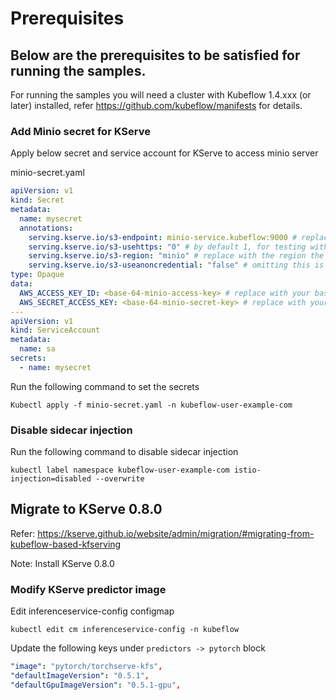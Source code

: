 # Prerequisites

## Below are the prerequisites to be satisfied for running the samples.

For running the samples you will need a cluster with Kubeflow 1.4.xxx (or later) installed,
refer https://github.com/kubeflow/manifests for details.

### Add Minio secret for KServe

Apply below secret and service account for KServe to access minio server

minio-secret.yaml

```yaml
apiVersion: v1
kind: Secret
metadata:
  name: mysecret
  annotations:
    serving.kserve.io/s3-endpoint: minio-service.kubeflow:9000 # replace with your s3 endpoint
    serving.kserve.io/s3-usehttps: "0" # by default 1, for testing with minio you need to set to 0
    serving.kserve.io/s3-region: "minio" # replace with the region the bucket is created in
    serving.kserve.io/s3-useanoncredential: "false" # omitting this is the same as false, if true will ignore credential provided and use anonymous credentials
type: Opaque
data:
  AWS_ACCESS_KEY_ID: <base-64-minio-access-key> # replace with your base64 encoded minio credential
  AWS_SECRET_ACCESS_KEY: <base-64-minio-secret-key> # replace with your base64 encoded minio credential
---
apiVersion: v1
kind: ServiceAccount
metadata:
  name: sa
secrets:
  - name: mysecret
```

Run the following command to set the secrets

`Kubectl apply -f minio-secret.yaml -n kubeflow-user-example-com`

### Disable sidecar injection

Run the following command to disable sidecar injection

`kubectl label namespace kubeflow-user-example-com istio-injection=disabled --overwrite`

## Migrate to KServe 0.8.0

Refer: https://kserve.github.io/website/admin/migration/#migrating-from-kubeflow-based-kfserving

Note: Install KServe 0.8.0

### Modify KServe predictor image

Edit inferenceservice-config configmap

`kubectl edit cm inferenceservice-config -n kubeflow`

Update the following keys under `predictors -> pytorch` block

```yaml
"image": "pytorch/torchserve-kfs",
"defaultImageVersion": "0.5.1",
"defaultGpuImageVersion": "0.5.1-gpu",
```
